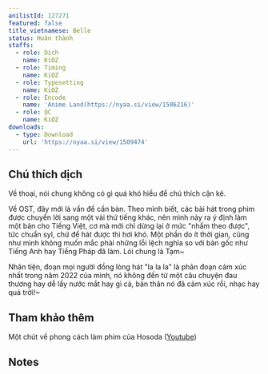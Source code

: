 ```yaml
---
anilistId: 127271
featured: false
title_vietnamese: Belle
status: Hoàn thành
staffs:
  - role: Dịch
    name: KiOZ
  - role: Timing
    name: KiOZ
  - role: Typesetting
    name: KiOZ
  - role: Encode
    name: 'Anime Land(https://nyaa.si/view/1506216)'
  - role: QC
    name: KiOZ
downloads:
  - type: Download
    url: 'https://nyaa.si/view/1509474'
---
```

## Chú thích dịch

Về thoại, nói chung không có gì quá khó hiểu để chú thích cặn kẽ. 

Về OST, đây mới là vấn đề cần bàn. Theo mình biết, các bài hát trong phim được chuyển lời sang một vài thứ tiếng khác, nên mình nảy ra ý định làm một bản cho Tiếng Việt, cơ mà mới chỉ dừng lại ở mức "nhẩm theo được", tức chuẩn syl, chứ để hát được thì hơi khó. Một phần do ít thời gian, cũng như mình không muốn mắc phải những lỗi lệch nghĩa so với bản gốc như Tiếng Anh hay Tiếng Pháp đã làm. Lói chung là Tạm~

Nhân tiện, đoạn mọi người đồng lòng hát "la la la" là phân đoạn cảm xúc nhất trong năm 2022 của mình, nó không đến từ một câu chuyện đau thương hay dễ lấy nước mắt hay gì cả, bản thân nó đã cảm xúc rồi, nhạc hay quá trời!~


## Tham khảo thêm

Một chút về phong cách làm phim của Hosoda ([Youtube](https://www.youtube.com/watch?v=HYcLFVt5uSo&list=PLCXF1KKmIrNMR4VxIy6cNeA-wz2a39kJt&ab_channel=Furin))

## Notes
